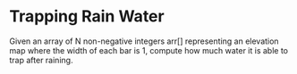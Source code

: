 # Trapping Rain Water
Given an array of N non-negative integers arr[] representing an elevation map where the width of each bar is 1, compute how much water it is able to trap after raining.
